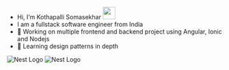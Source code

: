 - Hi, I’m Kothapalli Somasekhar <img src="https://github.com/TheDudeThatCode/TheDudeThatCode/blob/master/Assets/Hi.gif" width="29px">
- I am a fullstack software engineer from India
- 🔭 Working on multiple frontend and backend project using Angular, Ionic and Nodejs
- 🌱 Learning design patterns in depth

<img src="https://github-readme-stats.vercel.app/api/top-langs/?username=Somasekhar1712" alt="Nest Logo" />
<img src="[https://github-readme-stats.vercel.app/api/top-langs/?username=Somasekhar1712](https://hits.seeyoufarm.com/api/count/incr/badge.svg?url=https%3A%2F%2Fgithub.com%2F{username}1212%2Fhit-counter)" alt="Nest Logo" />
